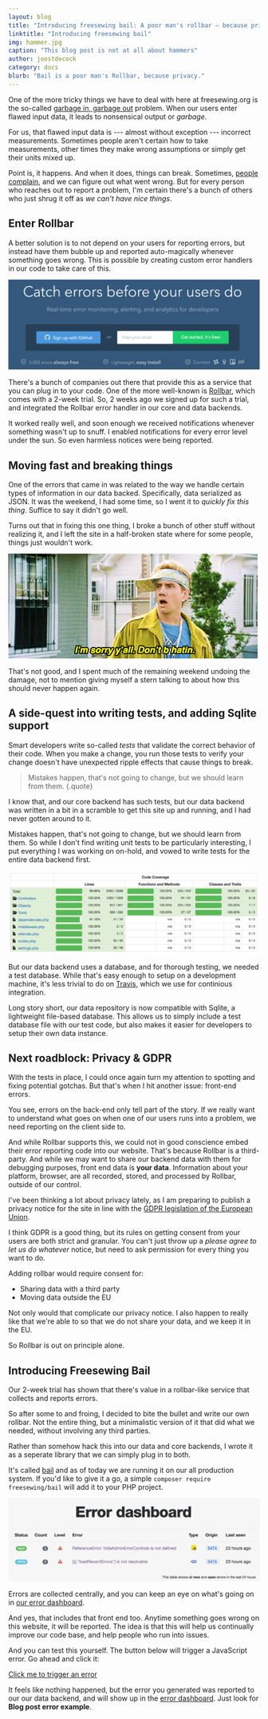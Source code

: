 ```yaml
---
layout: blog
title: "Introducing freesewing bail: A poor man's rollbar — because privacy"
linktitle: "Introducing freesewing bail"
img: hammer.jpg
caption: "This blog post is not at all about hammers"
author: joostdecock
category: docs
blurb: "Bail is a poor man's Rollbar, because privacy."
---
```

One of the more tricky things we have to deal with here at freesewing.org is the so-called 
[garbage in, garbage out](https://en.wikipedia.org/wiki/Garbage_in,_garbage_out) problem. 
When our users enter flawed input data, it leads to nonsensical output or *garbage*.

For us, that flawed input data is --- almost without exception --- incorrect measurements. 
Sometimes people aren't certain how to take measurements, 
other times they make wrong assumptions or simply get their units mixed up.

Point is, it happens. And when it does, things can break. 
Sometimes, 
[people](https://github.com/freesewing/site/issues/246) 
[complain](https://github.com/freesewing/site/issues/194), 
and we can figure out what went wrong. 
But for every person who reaches out to report a problem, 
I'm certain there's a bunch of others who just shrug it off as *we can't have nice things*. 

## Enter Rollbar

A better solution is to not depend on your users for reporting errors, 
but instead have them bubble up and reported auto-magically whenever something goes wrong. 
This is possible by creating custom error handlers in our code to take care of this.

![Screen grab from the rollbar.com website](/img/blog/introducing-bail/rollbar.png)

There's a bunch of companies out there that provide this as a service 
that you can plug in to your code. One of the more well-known is 
[Rollbar](https://rollbar.com/), which comes with a 2-week trial. 
So, 2 weeks ago we signed up for such a trial, 
and integrated the Rollbar error handler in our core and data backends.

It worked really well, and soon enough we received notifications whenever something 
wasn't up to snuff. I enabled notifications for every error level under the sun. 
So even harmless notices were being reported.

## Moving fast and breaking things

One of the errors that came in was related to the way we handle certain types of 
information in our data backed. Specifically, data serialized as JSON. 
It was the weekend, I had some time, so I went it to *quickly fix this thing*. 
Suffice to say it didn't go well.

Turns out that in fixing this one thing, I broke a bunch of other stuff without realizing it, 
and I left the site in a half-broken state where for some people, things just wouldn't work.

![This will probably not be the last time I break something](/img/blog/introducing-bail/giphy.gif)

That's not good, and I spent much of the remaining weekend undoing the damage, 
not to mention giving myself a stern talking to about how this should never happen again.

## A side-quest into writing tests, and adding Sqlite support

Smart developers write so-called *tests* that validate the correct behavior of their code. 
When you make a change, you run those tests to verify your change doesn't have 
unexpected ripple effects that cause things to break.

> Mistakes happen, that's not going to change, but we should learn from them.
{.quote}

I know that, and our core backend has such tests, but our data backend was written 
in a bit in a scramble to get this site up and running, and I had never gotten around to it.

Mistakes happen, that's not going to change, but we should learn from them.
So while I don't find writing unit tests to be particularly interesting, 
I put everything I was working on on-hold, and vowed to write tests for the entire data backend first.

![From no tests to 99.88% test coverage for our data backend](/img/blog/introducing-bail/coverage.png)

But our data backend uses a database, and for thorough testing, we needed a test database.
While that's easy enough to setup on a development machine, it's less trivial to do on 
[Travis](https://travis-ci.org/), which we use for continious integration.

Long story short, our data repository is now compatible with Sqlite, a lightweight file-based database.
This allows us to simply include a test database file with our test code, but also makes it easier for
developers to setup their own data instance.

## Next roadblock: Privacy & GDPR

With the tests in place, I could once again turn my attention to spotting and fixing potential gotchas. 
But that's when I hit another issue: front-end errors.

You see, errors on the back-end only tell part of the story. 
If we really want to understand what goes on when one of our users runs into a problem, 
we need reporting on the client side to. 

And while Rollbar supports this, we could not in good conscience embed their error reporting code into our website. 
That's because Rollbar is a third-party. 
And while we may want to share our backend data with them for debugging purposes, 
front end data is **your data**. 
Information about your platform, browser, are all recorded, stored, and processed by Rollbar, outside of our control.

I've been thinking a lot about privacy lately, as I am preparing to publish a privacy notice for the site 
in line with the 
[GDPR legislation of the European Union](https://en.wikipedia.org/wiki/General_Data_Protection_Regulation). 

I think GDPR is a good thing, but its rules on getting consent from your users are both strict and granular.
You can't just throw up a *please agree to let us do whatever* notice, but need to ask permission for 
every thing you want to do.

Adding rollbar would require consent for:

 - Sharing data with a third party
 - Moving data outside the EU

Not only would that complicate our privacy notice. I also happen to really like that we're able to so that
we do not share your data, and we keep it in the EU.

So Rollbar is out on principle alone.

## Introducing Freesewing Bail

Our 2-week trial has shown that there's value in a rollbar-like service that collects and reports errors. 

So after some to and froing, I decided to bite the bullet and write our own rollbar. 
Not the entire thing, but a minimalistic version of it that did what we needed, without involving any third parties.

Rather than somehow hack this into our data and core backends, 
I wrote it as a seperate library that we can simply plug in to both. 

It's called [bail](https://github.com/freesewing/bail) and as of today we are running it on our all production system.
If you'd like to give it a go, a simple `composer require freesewing/bail` will add it to your PHP project.

![This is what our new error dashboard looks like](/img/blog/introducing-bail/dashboard.png)

Errors are collected centrally, and you can keep an eye on what's going on in [our error dashboard](/errors).

And yes, that includes that front end too. 
Anytime something goes wrong on this website, it will be reported. 
The idea is that this will help us continually improve our code base, and help people who run into issues.

And you can test this yourself. The button below will trigger a JavaScript error. Go ahead and click it:

<p class="text-center mt-5 mb-5"><a href="#" class="btn btn-lg btn-primary" onClick="event.preventDefault(); throw 'Blog post error example';">Click me to trigger an error</a></p>

It feels like nothing happened, but the error you generated was reported to our 
our data backend, and will show up in the [error dashboard](/errors). Just look for **Blog post error example**.

